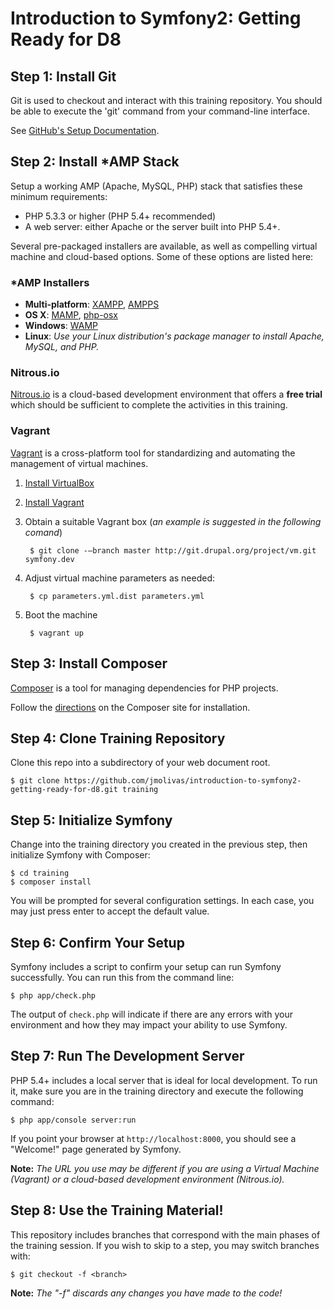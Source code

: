 Introduction to Symfony2: Getting Ready for D8
========================

## Step 1: Install Git

Git is used to checkout and interact with this training repository. You should be able to execute the 'git' command from your command-line interface.

See [GitHub's Setup Documentation](https://help.github.com/articles/set-up-git).

## Step 2: Install *AMP Stack

Setup a working AMP (Apache, MySQL, PHP) stack that satisfies these minimum requirements:

* PHP 5.3.3 or higher (PHP 5.4+ recommended)
* A web server: either Apache or the server built into PHP 5.4+.

Several pre-packaged installers are available, as well as compelling virtual machine and cloud-based options. Some of these options are listed here:

### *AMP Installers

* __Multi-platform__: [XAMPP](https://www.apachefriends.org), [AMPPS](http://www.ampps.com)
* __OS X__: [MAMP](http://www.mamp.info/en), [php-osx](http://php-osx.liip.ch)
* __Windows__: [WAMP](http://www.wampserver.com/en)
* __Linux__: _Use your Linux distribution's package manager to install Apache, MySQL, and PHP._

### Nitrous.io

[Nitrous.io](http://nitrous.io) is a cloud-based development environment that offers a __free trial__ which should be sufficient to complete the activities in this training.

### Vagrant

[Vagrant](http://www.vagrantup.com/) is a cross-platform tool for standardizing and automating the management of virtual machines.

1. [Install VirtualBox](https://www.virtualbox.org/wiki/Downloads)
2. [Install Vagrant](http://docs.vagrantup.com/v2/installation/)
3. Obtain a suitable Vagrant box (_an example is suggested in the following comand_)

        $ git clone -–branch master http://git.drupal.org/project/vm.git symfony.dev

4. Adjust virtual machine parameters as needed:

        $ cp parameters.yml.dist parameters.yml

5. Boot the machine

        $ vagrant up

## Step 3: Install Composer

[Composer](https://getcomposer.org/) is a tool for managing dependencies for PHP projects.

Follow the [directions](https://getcomposer.org/download/) on the Composer site for installation.

## Step 4: Clone Training Repository

Clone this repo into a subdirectory of your web document root.

    $ git clone https://github.com/jmolivas/introduction-to-symfony2-getting-ready-for-d8.git training

## Step 5: Initialize Symfony

Change into the training directory you created in the previous step, then initialize Symfony with Composer:

    $ cd training
    $ composer install

You will be prompted for several configuration settings. In each case, you may just press enter to accept the default value.

## Step 6: Confirm Your Setup

Symfony includes a script to confirm your setup can run Symfony successfully. You can run this from the command line:

    $ php app/check.php

The output of `check.php` will indicate if there are any errors with your environment and how they may impact your ability to use Symfony.

## Step 7: Run The Development Server

PHP 5.4+ includes a local server that is ideal for local development. To run it, make sure you are in the training directory and execute the following command:

    $ php app/console server:run

If you point your browser at `http://localhost:8000`, you should see a "Welcome!" page generated by Symfony.

__Note:__ _The URL you use may be different if you are using a Virtual Machine (Vagrant) or a cloud-based development environment (Nitrous.io)._

## Step 8: Use the Training Material!

This repository includes branches that correspond with the main phases of the training session. If you wish to skip to a step, you may switch branches with:

    $ git checkout -f <branch>

__Note:__ _The "-f" discards any changes you have made to the code!_
  
